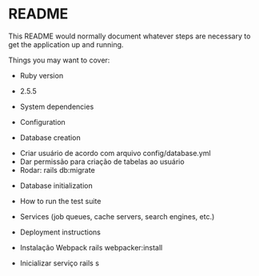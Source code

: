 # README

This README would normally document whatever steps are necessary to get the
application up and running.

Things you may want to cover:

* Ruby version
- 2.5.5

* System dependencies


* Configuration


* Database creation
- Criar usuário de acordo com arquivo config/database.yml
- Dar permissão para criação de tabelas ao usuário
- Rodar: rails db:migrate


* Database initialization


* How to run the test suite

* Services (job queues, cache servers, search engines, etc.)

* Deployment instructions

* Instalação Webpack
rails webpacker:install

* Inicializar serviço
rails s